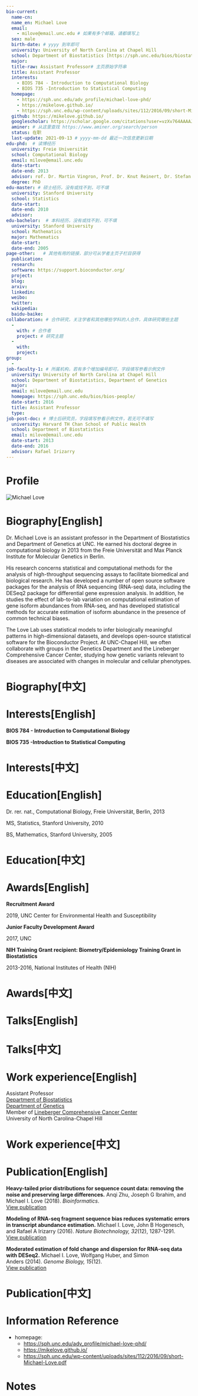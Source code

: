 ```yaml
---
bio-current:
  name-cn: 
  name_en: Michael Love
  email: 
    - milove@email.unc.edu # 如果有多个邮箱，请都填写上
  sex: male
  birth-date: # yyyy 到年即可
  university: University of North Carolina at Chapel Hill 
  school: Department of Biostatistics [https://sph.unc.edu/bios/biostatistics/] # 格式：学院名称[学院官网链接]
  major: 
  title-raw: Assistant Professor# 主页原始字符串
  title: Assistant Professor
  interests: 
    - BIOS 784 - Introduction to Computational Biology
    - BIOS 735 -Introduction to Statistical Computing
  homepage: 
    - https://sph.unc.edu/adv_profile/michael-love-phd/ 
    - https://mikelove.github.io/
    - https://sph.unc.edu/wp-content/uploads/sites/112/2016/09/short-Michael-Love.pdf
  github: https://mikelove.github.io/
  googlescholar: https://scholar.google.com/citations?user=vzXv764AAAAJ
  aminer: # 从这里查找 https://www.aminer.org/search/person
  status: 在职
  last-update: 2021-09-13 # yyyy-mm-dd 最近一次信息更新日期
edu-phd:  # 读博经历
  university: Freie Universität
  school: Computational Biology
  email: milove@email.unc.edu
  date-start: 
  date-end: 2013
  advisor: rof. Dr. Martin Vingron, Prof. Dr. Knut Reinert, Dr. Stefan Haas
  degree: PhD
edu-master: # 硕士经历，没有或找不到，可不填
  university: Stanford University
  school: Statistics
  date-start: 
  date-end: 2010
  advisor:
edu-bachelor:  # 本科经历，没有或找不到，可不填
  university: Stanford University
  school: Mathematics
  major: Mathematics
  date-start: 
  date-end: 2005
page-other:   # 其他有用的链接，部分可从学者主页子栏目获得
  publication: 
  research: 
  software: https://support.bioconductor.org/
  project: 
  blog: 
  arxiv: 
  linkedin: 
  weibo:
  twitter:
  wikipedia:
  baidu-baike:
collaboration: # 合作研究，关注学者和其他哪些学科的人合作，具体研究哪些主题
  - 
    with: # 合作者
    project: # 研究主题
  - 
    with: 
    project: 
group: 
  - 
job-faculty-1: # 所属机构，若有多个增加编号即可，字段填写参看示例文件
  university: University of North Carolina at Chapel Hill 
  school: Department of Biostatistics, Department of Genetics
  major: 
  email: milove@email.unc.edu
  homepage: https://sph.unc.edu/bios/bios-people/
  date-start: 2016
  title: Assistant Professor
  type: 
job-post-doc: # 博士后研究员，字段填写参看示例文件，若无可不填写
  university: Harvard TH Chan School of Public Health
  school: Department of Biostatistics
  email: milove@email.unc.edu
  date-start: 2013
  date-end: 2016
  advisor: Rafael Irizarry
---
```


# Profile

![Michael Love](https://sph.unc.edu/wp-content/uploads/sites/112/2020/11/Michael_Love_Photo_2016-738x714-1.jpg)

# Biography[English]
Dr. Michael Love is an assistant professor in the Department of Biostatistics and Department of Genetics at UNC. He earned his doctoral degree in computational biology in 2013 from the Freie Universität and Max Planck Institute for Molecular Genetics in Berlin.  
  
His research concerns statistical and computational methods for the analysis of high-throughput sequencing assays to facilitate biomedical and biological research. He has developed a number of open source software packages for the analysis of RNA sequencing (RNA-seq) data, including the DESeq2 package for differential gene expression analysis. In addition, he studies the effect of lab-to-lab variation on computational estimation of gene isoform abundances from RNA-seq, and has developed statistical methods for accurate estimation of isoform abundance in the presence of common technical biases.  

The Love Lab uses statistical models to infer biologically meaningful patterns in high-dimensional datasets, and develops open-source statistical software for the Bioconductor Project. At UNC-Chapel Hill, we often collaborate with groups in the Genetics Department and the Lineberger Comprehensive Cancer Center, studying how genetic variants relevant to diseases are associated with changes in molecular and cellular phenotypes.
# Biography[中文]

# Interests[English]
**BIOS 784 - Introduction to Computational Biology**

**BIOS 735 -Introduction to Statistical Computing**
# Interests[中文]

# Education[English]
Dr. rer. nat., Computational Biology, Freie Universität, Berlin, 2013

MS, Statistics, Stanford University, 2010

BS, Mathematics, Stanford University, 2005
# Education[中文]

# Awards[English]
**Recruitment Award**

2019, UNC Center for Environmental Health and Susceptibility

**Junior Faculty Development Award**

2017, UNC

**NIH Training Grant recipient: Biometry/Epidemiology Training Grant in Biostatistics**

2013-2016, National Institutes of Health (NIH)
# Awards[中文]

# Talks[English]

# Talks[中文]

# Work experience[English]
Assistant Professor  
[Department of Biostatistics](http://sph.unc.edu/bios/biostatistics/)  
[Department of Genetics](http://www.med.unc.edu/genetics/)  
Member of [Lineberger Comprehensive Cancer Center](https://unclineberger.org/)  
University of North Carolina-Chapel Hill
# Work experience[中文]

# Publication[English]
**Heavy-tailed prior distributions for sequence count data: removing the noise and preserving large differences.** Anqi Zhu, Joseph G Ibrahim, and Michael I. Love (2018). _Bioinformatics_.  
[View publication](https://doi.org/10.1093/bioinformatics/bty895)

**Modeling of RNA-seq fragment sequence bias reduces systematic errors in transcript abundance estimation.** Michael I. Love, John B Hogenesch, and Rafael A Irizarry (2016). _Nature Biotechnology, 32_(12), 1287-1291.  
[View publication](https://doi.org/10.1038/nbt.3682)

**Moderated estimation of fold change and dispersion for RNA-seq data with DESeq2.** Michael I. Love, Wolfgang Huber, and Simon Anders (2014). _Genome Biology, 15_(12).  
[View publication](https://doi.org/10.1186/s13059-014-0550-8)
# Publication[中文]

# Information Reference
- homepage: 
    - https://sph.unc.edu/adv_profile/michael-love-phd/ 
    - https://mikelove.github.io/
    - https://sph.unc.edu/wp-content/uploads/sites/112/2016/09/short-Michael-Love.pdf
# Notes